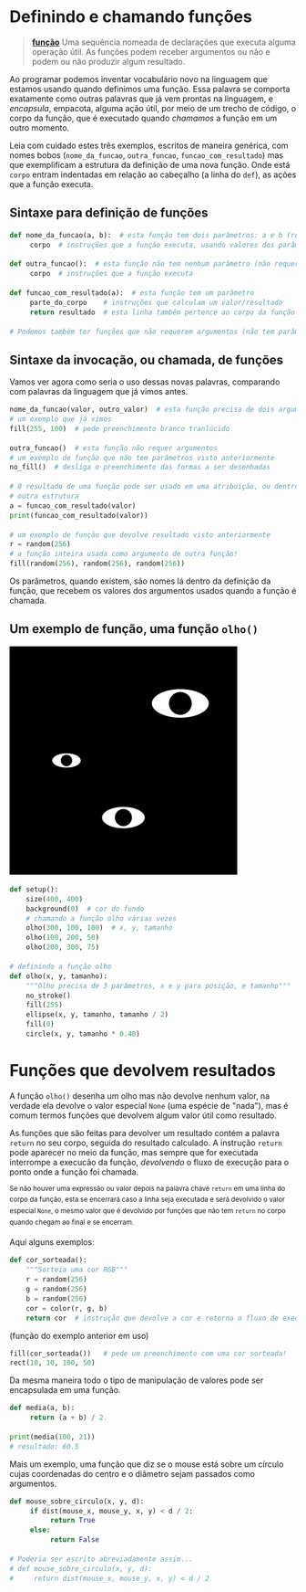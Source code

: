 # Definindo e chamando funções

>[**função**](https://penseallen.github.io/PensePython2e/03-funcoes.html#termo:função)
> Uma sequência nomeada de declarações que executa alguma operação útil. As funções podem receber argumentos ou não e podem ou não produzir algum resultado.

Ao programar podemos inventar vocabulário novo na linguagem que estamos usando quando definimos uma função. Essa palavra se comporta exatamente como outras palavras que já vem prontas na linguagem, e *encapsula*, empacota, alguma ação útil, por meio de um trecho de código, o corpo da função, que é executado quando *chamamos* a função em um outro momento.

Leia com cuidado estes três exemplos, escritos de maneira genérica, com nomes bobos (`nome_da_funcao`, `outra_funcao`, `funcao_com_resultado`) mas que exemplificam a estrutura da definição de uma nova função. Onde está `corpo` entram indentadas em relação ao cabeçalho (a linha do `def`), as ações que a função executa.

## Sintaxe para definição de funções

```python
def nome_da_funcao(a, b):  # esta função tem dois parâmetros: a e b (requer dois argumentos)
     corpo  # instruções que a função executa, usando valores dos parâmetros

def outra_funcao():  # esta função não tem nenhum parâmetro (não requer argumentos na chamada)
     corpo  # instruções que a função executa

def funcao_com_resultado(a):  # esta função tem um parâmetro
     parte_do_corpo    # instruções que calculam um valor/resultado
     return resultado  # esta linha também pertence ao corpo da função

# Podemos também ter funções que não requerem argumentos (não tem parâmetros) e devolve resultado.
```

## Sintaxe da invocação, ou chamada, de funções

Vamos ver agora como seria o uso dessas novas palavras, comparando com palavras da linguagem que já vimos antes.

```python
nome_da_funcao(valor, outro_valor)  # esta função precisa de dois argumentos
# um exemplo que já vimos
fill(255, 100)  # pede preenchimento branco tranlúcido

outra_funcao()  # esta função não requer argumentos
# um exemplo de função que não tem parâmetros visto anteriormente
no_fill()  # desliga o preenchimento das formas a ser desenhadas

# O resultado de uma função pode ser usado em uma atribuição, ou dentro de
# outra estrutura
a = funcao_com_resultado(valor)
print(funcao_com_resultado(valor))

# um exemplo de função que devolve resultado visto anteriormente
r = random(256)
# a função inteira usada como argumento de outra função!
fill(random(256), random(256), random(256))
```

Os parâmetros, quando existem, são nomes lá dentro da definição da função, que recebem os valores dos argumentos usados quando a função é chamada.

## Um exemplo de função, uma função `olho()`

![olho](assets/funcao_olho.png)

```python
def setup():
    size(400, 400)
    background(0)  # cor do fundo
    # chamando a função olho várias vezes
    olho(300, 100, 100)  # x, y, tamanho
    olho(100, 200, 50)
    olho(200, 300, 75)

# definindo a função olho
def olho(x, y, tamanho):
    """Olho precisa de 3 parâmetros, x e y para posição, e tamanho"""
    no_stroke()
    fill(255)
    ellipse(x, y, tamanho, tamanho / 2)
    fill(0)
    circle(x, y, tamanho * 0.40)
```

# Funções que devolvem resultados

A função `olho()` desenha um olho mas não devolve nenhum valor, na verdade ela devolve o valor especial `None` (uma espécie de "nada"), mas é comum termos funções que devolvem algum valor útil como resultado.

As funções que são feitas para devolver um resultado contém a palavra `return` no seu corpo, seguida do resultado calculado. A instrução `return` pode aparecer no meio da função, mas sempre que for executada interrompe a execucão da função, *devolvendo* o fluxo de execução para o ponto onde a função foi chamada.

<sup>Se não houver uma expressão ou valor depois na palavra chave `return` em uma linha do corpo da função, esta se encerrará caso a linha seja executada e será devolvido o valor especial `None`, o mesmo valor que é devolvido por funções que não tem `return` no corpo quando chegam ao final e se encerram.</sup>

Aqui alguns exemplos:

```python
def cor_sorteada():
    """Sorteia uma cor RGB"""
    r = random(256)
    g = random(256)
    b = random(256)
    cor = color(r, g, b)
    return cor  # instrução que devolve a cor e retorna o fluxo de execução
```

(função do exemplo anterior em uso)

```python
fill(cor_sorteada())   # pede um preenchimento com uma cor sorteada!
rect(10, 10, 100, 50)
```

Da mesma maneira todo o tipo de manipulação de valores pode ser encapsulada em uma função.

```python
def media(a, b):
     return (a + b) / 2.

print(media(100, 21))
# resultado: 60.5
```

Mais um exemplo, uma função que diz se o mouse está sobre um círculo cujas coordenadas do centro e o diâmetro sejam passados como argumentos.

```python
def mouse_sobre_circulo(x, y, d):
     if dist(mouse_x, mouse_y, x, y) < d / 2:
          return True
     else:
          return False

# Poderia ser escrito abreviadamente assim...
# def mouse_sobre_circulo(x, y, d):
#     return dist(mouse_x, mouse_y, x, y) < d / 2
```

<!-- (função do exemplo anterior em uso)

```python
def setup():
    size(400, 400)

def draw():
    if mouse_sobre_circulo(100, 150, 50): 
         fill(0, 200, 0)  # quando sob o mouse, verde
     else:
         fill(255)   # senão, branco
    circle(100, 150, 50)
```

## Alerta: Mágica escondida!

Para que uma função seja executada pelo Python, ela precisa ser "chamada", também dizemos "invocada", por meio de seu nome e os parênteses justapostos. Mas se você olhar atentamente, onde estão as chamadas para `setup()` e `draw()`?

A biblioteca py5 faz essas chamadas para nós dentro da função `run_sketch()`, que por sua vez está sendo chamada automaticamente 
para pelo *plug-in* `thonny-py5mode`, quando a opção *imported mode for py5* está ligada, no Thonny IDE. A função `run_sketch()` cuida então de chamar para nós a função `setup()` logo no ínicio apenas uma vez, e `draw()` sem parar, no que é conhecido às vezes como "laço principal de animação" do sketch. Da mesma forma, as "funções de evento", como `key_pressed()`, e outras tantas, são chamadas pela biblioteca.

> Mais detalhes ainda (se você tiver curiosidade): Isso tudo foi feito para simplificar a experiência de quem está programando. Além chamar as funções apropriadas, o plug-in também evita que tenhamos que digitar `py5.` como prefixo em todas as funções que vem da biblioteca. Então isso tudo é um pouco mágico e pode parecer um pouco confuso.
> As coisas acontecem de maneira um pouco mais explícita quando usamos o chamado *module mode*, que é o estilo que tem `import py5` no começo do código e termina em geral justamente com `py5.run_sketch()`. E nesse caso todas as funções que vem da biblioteca precisam do prefixo `py5.`, e ficam assim:
> ```python
> import py5
> 
> def setup():
>     py5.size(500, 500)
>     py5.background(200, 200, 0)
>     ...
> py5.run_sketch()  # aqui dentro py5 vai chamar, setup(), draw() e as funções de evento
> ```
> Mas tem ainda outras malandragens ocultas que a biblioteca faz, mesmo no *module mode*, como desmembrar a função `setup()` em `setup()` e `settings()` para nos facilitar a vida!

## Abstração

Você vai ouvir pessoas falando sobre as ideias de abstração e encapsulamento na programação, alguns autores associam em especial o termo encapsulamento às ideias de orientação a objetos, mas o autor Allen Downey, por exemplo, o usa também no contexo da criação de funções.

Ambas as palavras remetem ao poder de se dar nomes a reunião de elementos que capturam, de alguma forma, a essencia do que esses elementos reunidos fazem, escondendo detalhes do seu funcionamento conjunto. Isso é o que fazemos ao criar e nomear funções. Posteriormente podemos compor abstrações ainda maiores usando as funções que criamos anteriormente, e no caso da orientação a objetos nomear classes cujos objetos tem suas próprias funções, os métodos.

## Glossário

[**encapsulamento**](https://penseallen.github.io/PensePython2e/04-caso-interface.html#termo:encapsulamento) O processo de transformar uma sequência de instruções em uma definição de função.

[**definição de função**](https://penseallen.github.io/PensePython2e/03-funcoes.html#termo:definição%20de%20função) Uma instrução que cria uma função nova, especificando seu nome, parâmetros e as instruções que contém.

[**cabeçalho**](https://penseallen.github.io/PensePython2e/03-funcoes.html#termo:cabeçalho) A primeira linha de uma definição de função.

[**corpo**](https://penseallen.github.io/PensePython2e/03-funcoes.html#termo:corpo) A sequência de instruções dentro de uma definição de função.

[**parâmetro**](https://penseallen.github.io/PensePython2e/03-funcoes.html#termo:parâmetro) Um nome usado dentro de uma função para se referir ao valor passado como argumento.

[**chamada de função**](https://penseallen.github.io/PensePython2e/03-funcoes.html#termo:chamada%20de%20função) Uma instrução que executa uma função. É composta pelo nome da função seguido de uma lista de argumentos entre parênteses, ou caso a função possa ser chamada sem argumentos, só os parênteses (`nome()`).

[**argumento**](https://penseallen.github.io/PensePython2e/03-funcoes.html#termo:argumento) Um valor apresentado a uma função quando a função é chamada. Este valor é atribuído ao parâmetro correspondente na função.

[**valor de retorno**](https://penseallen.github.io/PensePython2e/03-funcoes.html#termo:valor%20de%20retorno) O resultado de uma função. Se uma chamada de função for usada como uma expressão, o valor de retorno é o valor da expressão.

[**função com resultado**](https://penseallen.github.io/PensePython2e/03-funcoes.html#termo:função%20com%20resultado) Uma função que devolve um valor.

[**`None`** ](https://penseallen.github.io/PensePython2e/03-funcoes.html#termo:None) Um valor especial apresentado por funções nulas (circularmente definidas como funções que devolvem o valor `None`, em lugar de outro valor de resultado).

# Assuntos relacionados

- [Parâmetros opcionais e outras malandragens](funcoes_2.md)
- [Recursividade em funções](recursao_py.md)

---

Texto e imagens / text and images: CC BY-NC-SA 4.0; Código / code: GNU GPL v3.0 exceto onde explicitamente indicado por questões de compatibilidade.
